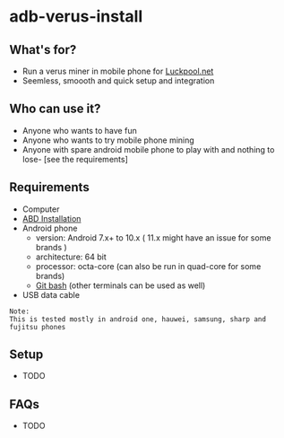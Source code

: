 # adb-verus-install
## What's for?
* Run a verus miner in mobile phone for [Luckpool.net](https://luckpool.net/verus/connect.html)
* Seemless, smoooth and quick setup and integration


## Who can use it?
* Anyone who wants to have fun
* Anyone who wants to try mobile phone mining
* Anyone with spare android mobile phone to play with and nothing to lose- [see the requirements]

## Requirements
* Computer
* [ABD Installation](https://developer.android.com/studio/releases/platform-tools)
* Android phone
  - version: Android 7.x+ to 10.x ( 11.x might have an issue for some brands )
  - architecture: 64 bit 
  - processor: octa-core (can also be run in quad-core for some brands)
  - [Git bash](https://git-scm.com/downloads) (other terminals can be used as well)
* USB data cable
```
Note:
This is tested mostly in android one, hauwei, samsung, sharp and fujitsu phones
```

## Setup
 - TODO
 
 ## FAQs
 - TODO
